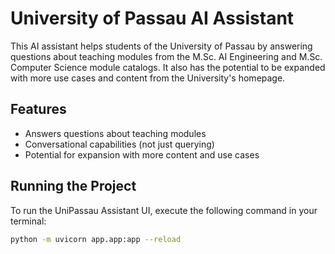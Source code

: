 # University of Passau AI Assistant

This AI assistant helps students of the University of Passau by answering questions about teaching modules from the M.Sc. AI Engineering and M.Sc. Computer Science module catalogs. It also has the potential to be expanded with more use cases and content from the University's homepage.

## Features

* Answers questions about teaching modules
* Conversational capabilities (not just querying)
* Potential for expansion with more content and use cases

## Running the Project

To run the UniPassau Assistant UI, execute the following command in your terminal:

```bash
python -m uvicorn app.app:app --reload 